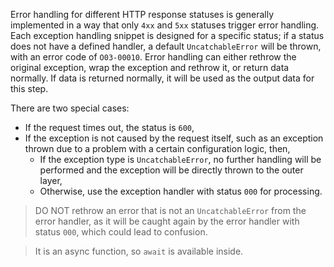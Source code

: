 Error handling for different HTTP response statuses is generally implemented in a way that only `4xx` and `5xx` statuses trigger
error handling. Each exception handling snippet is designed for a specific status; if a status does not have a defined handler, a
default `UncatchableError` will be thrown, with an error code of `O03-00010`. Error handling can either rethrow the original exception,
wrap the exception and rethrow it, or return data normally. If data is returned normally, it will be used as the output data for this step.

There are two special cases:

- If the request times out, the status is `600`,
- If the exception is not caused by the request itself, such as an exception thrown due to a problem with a certain configuration logic,
  then,
	- If the exception type is `UncatchableError`, no further handling will be performed and the exception will be directly thrown to the
	  outer layer,
	- Otherwise, use the exception handler with status `000` for processing.

> DO NOT rethrow an error that is not an `UncatchableError` from the error handler, as it will be caught again by the error handler with
> status `000`, which could lead to confusion.

> It is an async function, so `await` is available inside.
